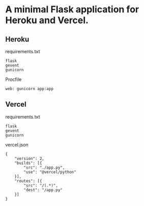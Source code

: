# A minimal Flask application for Heroku and Vercel.

## Heroku
requirements.txt

    flask
    gevent
    gunicorn

Procfile

    web: gunicorn app:app

## Vercel
requirements.txt

    flask
    gevent
    gunicorn

vercel.json

    {
        "version": 2,
        "builds": [{
            "src": "./app.py",
            "use": "@vercel/python"
        }],
        "routes": [{
            "src": "/(.*)",
            "dest": "/app.py"
        }]
    }
